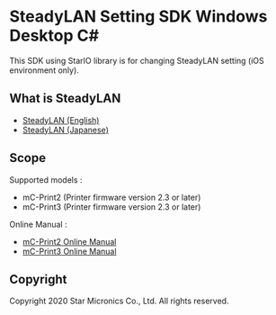# SteadyLAN Setting SDK Windows Desktop C#

This SDK using StarIO library is for changing SteadyLAN setting (iOS environment only).

## What is SteadyLAN
- [SteadyLAN (English)](https://www.star-m.jp/products/s_print/mcprint3/manual/en/settings/SteadyLAN.htm)
- [SteadyLAN (Japanese)](https://www.star-m.jp/products/s_print/mcprint3/manual/ja/settings/SteadyLAN.htm)                      

## Scope

Supported models : 
 - mC-Print2 (Printer firmware version 2.3 or later)
 - mC-Print3 (Printer firmware version 2.3 or later)

Online Manual : 
 - [mC-Print2 Online Manual](http://www.star-m.jp/mcprint2-oml.html)
 - [mC-Print3 Online Manual](http://www.star-m.jp/mcprint3-oml.html)

## Copyright

Copyright 2020 Star Micronics Co., Ltd. All rights reserved.